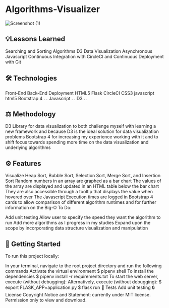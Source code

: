 # Algorithms-Visualizer

![Screenshot (1)](https://user-images.githubusercontent.com/76454035/116649911-5d660b80-a93d-11eb-8e9d-9f679f6aa111.png)


## 💡Lessons Learned
Searching and Sorting Algorithms
D3 Data Visualization
Asynchronous Javascript
Continuous Integration with CircleCI and Continuous Deployment with Git
## 🛠 Technologies
Front-End	Back-End	Deployment
HTML5	Flask	CircleCI
CSS3 javascript html5
Bootstrap 4	.	.
Javascript	.	.
D3	.	.
## ⚖️ Methodology
D3 Library for data visualization to both challenge myself with learning a new framework and because D3 is the ideal solution for data visualization problems
Bootstrap 4 for increasing my experience working with it and to shift focus towards spending more time on the data visualization and underlying algorithms
## ⚙️ Features
Visualize Heap Sort, Bubble Sort, Selection Sort, Merge Sort, and Insertion Sort
Random numbers in an array are graphed as a bar chart
The values of the array are displayed and updated in an HTML table below the bar chart
They are also accessible through a tooltip that displays the value when hovered over
The Javascript Execution times are logged in Bootstrap 4 cards to allow comparison of different algorithm runtimes and for further information on the Big-O
To Do:

Add unit testing
Allow user to specify the speed they want the algorithm to run
Add more algorithms as I progress in my studies
Expand upon the scope by incorporating data structure visualization and manipulation
## 🚀 Getting Started
To run this project locally:

In your terminal, navigate to the root project directory and run the following commands
Activate the virtual environment
$ pipenv shell
To install the dependencies
$ pipenv install -r requirements.txt
To start the web server, execute (without debugging): 
Alternatively, execute (without debugging):
$ export FLASK_APP=application.py
$ flask run
📐 Tests
Add unit testing
🔒 License
Copyright Notice and Statement: currently under MIT license. Permission only to view and download.
